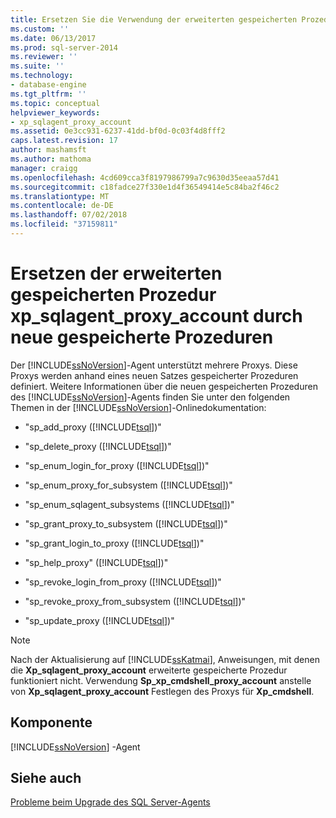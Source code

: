 ```yaml
---
title: Ersetzen Sie die Verwendung der erweiterten gespeicherten Prozedur durch neue gespeicherte Prozeduren ' xp_sqlagent_proxy_account ' | Microsoft-Dokumentation
ms.custom: ''
ms.date: 06/13/2017
ms.prod: sql-server-2014
ms.reviewer: ''
ms.suite: ''
ms.technology:
- database-engine
ms.tgt_pltfrm: ''
ms.topic: conceptual
helpviewer_keywords:
- xp_sqlagent_proxy_account
ms.assetid: 0e3cc931-6237-41dd-bf0d-0c03f4d8fff2
caps.latest.revision: 17
author: mashamsft
ms.author: mathoma
manager: craigg
ms.openlocfilehash: 4cd609cca3f8197986799a7c9630d35eeaa57d41
ms.sourcegitcommit: c18fadce27f330e1d4f36549414e5c84ba2f46c2
ms.translationtype: MT
ms.contentlocale: de-DE
ms.lasthandoff: 07/02/2018
ms.locfileid: "37159811"
---
```

# <a name="replace-usage-of-the-xpsqlagentproxyaccount-extended-stored-procedure-with-new-stored-procedures"></a>Ersetzen der erweiterten gespeicherten Prozedur xp_sqlagent_proxy_account durch neue gespeicherte Prozeduren
  Der [!INCLUDE[ssNoVersion](../../includes/ssnoversion-md.md)]-Agent unterstützt mehrere Proxys. Diese Proxys werden anhand eines neuen Satzes gespeicherter Prozeduren definiert. Weitere Informationen über die neuen gespeicherten Prozeduren des [!INCLUDE[ssNoVersion](../../includes/ssnoversion-md.md)]-Agents finden Sie unter den folgenden Themen in der [!INCLUDE[ssNoVersion](../../includes/ssnoversion-md.md)]-Onlinedokumentation:  
  
-   "sp_add_proxy ([!INCLUDE[tsql](../../includes/tsql-md.md)])"  
  
-   "sp_delete_proxy ([!INCLUDE[tsql](../../includes/tsql-md.md)])"  
  
-   "sp_enum_login_for_proxy ([!INCLUDE[tsql](../../includes/tsql-md.md)])"  
  
-   "sp_enum_proxy_for_subsystem ([!INCLUDE[tsql](../../includes/tsql-md.md)])"  
  
-   "sp_enum_sqlagent_subsystems ([!INCLUDE[tsql](../../includes/tsql-md.md)])"  
  
-   "sp_grant_proxy_to_subsystem ([!INCLUDE[tsql](../../includes/tsql-md.md)])"  
  
-   "sp_grant_login_to_proxy ([!INCLUDE[tsql](../../includes/tsql-md.md)])"  
  
-   "sp_help_proxy" ([!INCLUDE[tsql](../../includes/tsql-md.md)])"  
  
-   "sp_revoke_login_from_proxy ([!INCLUDE[tsql](../../includes/tsql-md.md)])"  
  
-   "sp_revoke_proxy_from_subsystem ([!INCLUDE[tsql](../../includes/tsql-md.md)])"  
  
-   "sp_update_proxy ([!INCLUDE[tsql](../../includes/tsql-md.md)])"  
  
> [!NOTE]  
>  Nach der Aktualisierung auf [!INCLUDE[ssKatmai](../../includes/sskatmai-md.md)], Anweisungen, mit denen die **Xp_sqlagent_proxy_account** erweiterte gespeicherte Prozedur funktioniert nicht. Verwendung **Sp_xp_cmdshell_proxy_account** anstelle von **Xp_sqlagent_proxy_account** Festlegen des Proxys für **Xp_cmdshell**.  
  
## <a name="component"></a>Komponente  
 [!INCLUDE[ssNoVersion](../../includes/ssnoversion-md.md)] -Agent  
  
## <a name="see-also"></a>Siehe auch  
 [Probleme beim Upgrade des SQL Server-Agents](../../../2014/sql-server/install/sql-server-agent-upgrade-issues.md)  
  
  
